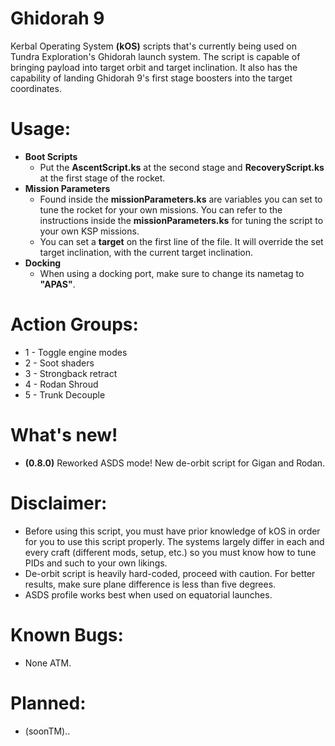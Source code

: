  # Ghidorah 9
 Kerbal Operating System **(kOS)** scripts that's currently being used on 
 Tundra Exploration's Ghidorah launch system. The script is capable of bringing payload
 into target orbit and target inclination. It also has the capability of
 landing Ghidorah 9's first stage boosters into the target coordinates.

 # Usage:
 - **Boot Scripts**
	- Put the **AscentScript.ks** at the second stage and **RecoveryScript.ks** at the
	first stage of the rocket.
 - **Mission Parameters**
	- Found inside the **missionParameters.ks** are variables you can set to tune
	the rocket for your own missions. You can refer to the instructions inside the **missionParameters.ks** for tuning the script to your own KSP missions.
    - You can set a **target** on the first line of the file. It will override the set target inclination, with the current target inclination.
 - **Docking**
	- When using a docking port, make sure to change its nametag to **"APAS"**.
	
 # Action Groups:
- 1 - Toggle engine modes
- 2 - Soot shaders
- 3 - Strongback retract
- 4 - Rodan Shroud
- 5 - Trunk Decouple
	
 # What's new!

 - **(0.8.0)** Reworked ASDS mode! New de-orbit script for Gigan and Rodan.

 # Disclaimer:
 - Before using this script, you must have prior knowledge of kOS in order for you to use this script
 properly. The systems largely differ in each and every craft (different mods, setup, etc.) so you must 
 know how to tune PIDs and such to your own likings.
 - De-orbit script is heavily hard-coded, proceed with caution. For better results, make sure plane difference is less than five degrees.
 - ASDS profile works best when used on equatorial launches.

 # Known Bugs:
 - None ATM.
	
 # Planned:
 - (soonTM)..
